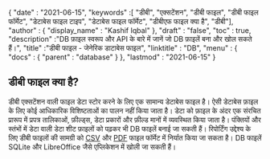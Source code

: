 {
  "date" : "2021-06-15",
  "keywords" :[ "डीबी", "एक्सटेंशन", "डीबी फाइल", "डीबी फाइल फॉर्मेट", "डेटाबेस फाइल टाइप", "डेटाबेस फाइल फॉर्मेट", "डीबीएफ फाइल क्या है", "डीबी"],
  "author" : {
    "display_name" : "Kashif Iqbal"
},
  "draft" : "false",
  "toc" : true,
  "description" :"DB फ़ाइल स्वरूप और API के बारे में जानें जो DB फ़ाइलें बना और खोल सकते हैं।",
  "title" :"डीबी फाइल - जेनेरिक डाटाबेस फाइल",
  "linktitle" : "DB",
  "menu" : {
    "docs" : {
      "parent" : "database"
}
},
  "lastmod" : "2021-06-15"
}

## डीबी फाइल क्या है?

डीबी एक्सटेंशन वाली फाइल डेटा स्टोर करने के लिए एक सामान्य डेटाबेस फाइल है। ऐसी डेटाबेस फ़ाइल के लिए कोई आधिकारिक विशिष्टताओं का पालन नहीं किया जाता है। डेटा को फ़ाइल के अंदर एक संरचित प्रारूप में प्रपत्र तालिकाओं, फ़ील्ड्स, डेटा प्रकारों और फ़ील्ड मानों में व्यवस्थित किया जाता है। पंक्तियों और स्तंभों में डेटा वाली डेटा शीट फ़ाइलों को पढ़कर भी DB फाइलें बनाई जा सकती हैं। रिपोर्टिंग उद्देश्य के लिए डीबी फाइलों की सामग्री को [CSV](/hi/spreadsheet/csv/) और [PDF](/hi/pdf/) फाइल फॉर्मेट में निर्यात किया जा सकता है। DB फाइलें SQLite और LibreOffice जैसे एप्लिकेशन में खोली जा सकती हैं।

